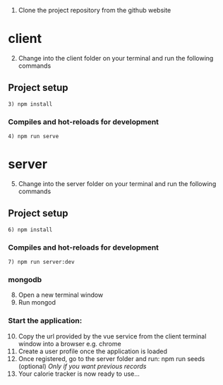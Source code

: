 1) Clone the project repository from the github website

# client
2) Change into the client folder on your terminal and run the following commands
## Project setup
```
3) npm install
```
### Compiles and hot-reloads for development
```
4) npm run serve
```

# server
5) Change into the server folder on your terminal and run the following commands
## Project setup
```
6) npm install
```
### Compiles and hot-reloads for development
```
7) npm run server:dev
```

### mongodb
8) Open a new terminal window
9) Run mongod

### Start the application:
10) Copy the url provided by the vue service from the client terminal window into a browser e.g. chrome
11) Create a user profile once the application is loaded
12) Once registered, go to the server folder and run: npm run seeds (optional) *Only if you want previous records*
13) Your calorie tracker is now ready to use...
